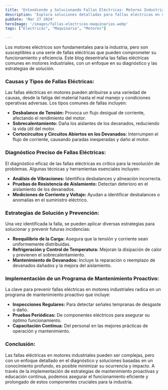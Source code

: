 ```yaml
---
title: 'Entendiendo y Solucionando Fallas Eléctricas: Motores Industriales'
description: 'Explora soluciones detalladas para fallas eléctricas en motores industriales. Diagnóstico preciso, prevención y mantenimiento proactivo.'
pubDate: 'Mar 27 2024'
heroImage: '/images/fallas-electricas-maquinarias.webp'
tags: ["Electricas", "Maquinaria", "Motores"]

---
```


Los motores eléctricos son fundamentales para la industria, pero son susceptibles a una serie de fallas eléctricas que pueden comprometer su funcionamiento y eficiencia. Este blog desentraña las fallas eléctricas comunes en motores industriales, con un enfoque en su diagnóstico y las estrategias de solución.


### Causas y Tipos de Fallas Eléctricas:
Las fallas eléctricas en motores pueden atribuirse a una variedad de causas, desde la fatiga del material hasta el mal manejo y condiciones operativas adversas. Los tipos comunes de fallas incluyen:

- **Desbalance de Tensión:** Provoca un flujo desigual de corriente, afectando el rendimiento del motor.
- **Sobrecalentamiento:** Daña los aislantes de los devanados, reduciendo la vida útil del motor.
- **Cortocircuitos y Circuitos Abiertos en los Devanados:** Interrumpen el flujo de corriente, causando paradas inesperadas y daño al motor.

### Diagnóstico Preciso de Fallas Eléctricas:

El diagnóstico eficaz de las fallas eléctricas es crítico para la resolución de problemas. Algunas técnicas y herramientas esenciales incluyen:

- **Análisis de Vibraciones:** Identifica desbalances y alineación incorrecta.
- **Pruebas de Resistencia de Aislamiento:** Detectan deterioro en el aislamiento de los devanados.
- **Mediciones de Corriente y Voltaje:** Ayudan a identificar desbalances o anomalías en el suministro eléctrico.

### Estrategias de Solución y Prevención:
Una vez identificada la falla, se pueden aplicar diversas estrategias para solucionar y prevenir futuras incidencias:

- **Reequilibrio de la Carga:** Asegura que la tensión y corriente sean uniformemente distribuidas.
- **Refrigeración y Control de Temperatura:** Mejoran la disipación de calor y previenen el sobrecalentamiento.
- **Mantenimiento de Devanados:** Incluye la reparación o reemplazo de devanados dañados y la mejora del aislamiento.

### Implementación de un Programa de Mantenimiento Proactivo:
La clave para prevenir fallas eléctricas en motores industriales radica en un programa de mantenimiento proactivo que incluye:

- **Inspecciones Regulares:** Para detectar señales tempranas de desgaste o daño.
- **Pruebas Periódicas:** De componentes eléctricos para asegurar su óptimo funcionamiento.
- **Capacitación Continua:** Del personal en las mejores prácticas de operación y mantenimiento.

### Conclusión:
Las fallas eléctricas en motores industriales pueden ser complejas, pero con un enfoque detallado en el diagnóstico y soluciones basadas en un conocimiento profundo, es posible minimizar su ocurrencia y impacto. A través de la implementación de estrategias de mantenimiento proactivas y educación continua, podemos asegurar el funcionamiento eficiente y prolongado de estos componentes cruciales para la industria.